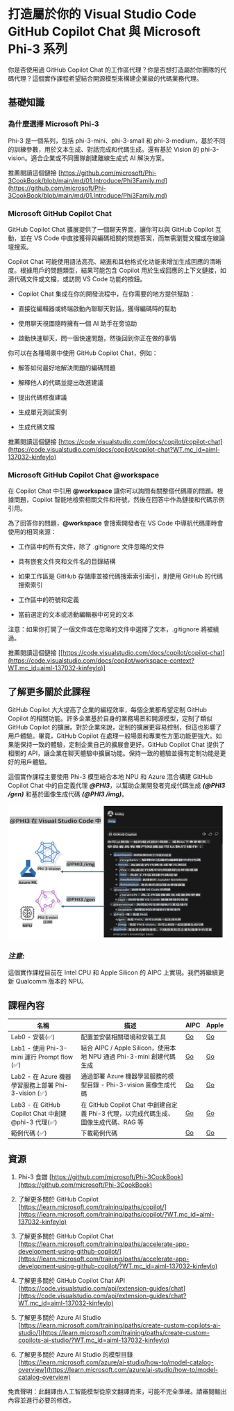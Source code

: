# **打造屬於你的 Visual Studio Code GitHub Copilot Chat 與 Microsoft Phi-3 系列**

你是否使用過 GitHub Copilot Chat 的工作區代理？你是否想打造屬於你團隊的代碼代理？這個實作課程希望結合開源模型來構建企業級的代碼業務代理。

## **基礎知識**

### **為什麼選擇 Microsoft Phi-3**

Phi-3 是一個系列，包括 phi-3-mini、phi-3-small 和 phi-3-medium，基於不同的訓練參數，用於文本生成、對話完成和代碼生成。還有基於 Vision 的 phi-3-vision。適合企業或不同團隊創建離線生成式 AI 解決方案。

推薦閱讀這個鏈接 [https://github.com/microsoft/Phi-3CookBook/blob/main/md/01.Introduce/Phi3Family.md](https://github.com/microsoft/Phi-3CookBook/blob/main/md/01.Introduce/Phi3Family.md)

### **Microsoft GitHub Copilot Chat**

GitHub Copilot Chat 擴展提供了一個聊天界面，讓你可以與 GitHub Copilot 互動，並在 VS Code 中直接獲得與編碼相關的問題答案，而無需瀏覽文檔或在線論壇搜索。

Copilot Chat 可能使用語法高亮、縮進和其他格式化功能來增加生成回應的清晰度。根據用戶的問題類型，結果可能包含 Copilot 用於生成回應的上下文鏈接，如源代碼文件或文檔，或訪問 VS Code 功能的按鈕。

- Copilot Chat 集成在你的開發流程中，在你需要的地方提供幫助：

- 直接從編輯器或終端啟動內聯聊天對話，獲得編碼時的幫助

- 使用聊天視圖隨時擁有一個 AI 助手在旁協助

- 啟動快速聊天，問一個快速問題，然後回到你正在做的事情

你可以在各種場景中使用 GitHub Copilot Chat，例如：

- 解答如何最好地解決問題的編碼問題

- 解釋他人的代碼並提出改進建議

- 提出代碼修復建議

- 生成單元測試案例

- 生成代碼文檔

推薦閱讀這個鏈接 [https://code.visualstudio.com/docs/copilot/copilot-chat](https://code.visualstudio.com/docs/copilot/copilot-chat?WT.mc_id=aiml-137032-kinfeylo)


###  **Microsoft GitHub Copilot Chat @workspace**

在 Copilot Chat 中引用 **@workspace** 讓你可以詢問有關整個代碼庫的問題。根據問題，Copilot 智能地檢索相關文件和符號，然後在回答中作為鏈接和代碼示例引用。

為了回答你的問題，**@workspace** 會搜索開發者在 VS Code 中導航代碼庫時會使用的相同來源：

- 工作區中的所有文件，除了 .gitignore 文件忽略的文件

- 具有嵌套文件夾和文件名的目錄結構

- 如果工作區是 GitHub 存儲庫並被代碼搜索索引索引，則使用 GitHub 的代碼搜索索引

- 工作區中的符號和定義

- 當前選定的文本或活動編輯器中可見的文本

注意：如果你打開了一個文件或在忽略的文件中選擇了文本，.gitignore 將被繞過。

推薦閱讀這個鏈接 [[https://code.visualstudio.com/docs/copilot/copilot-chat](https://code.visualstudio.com/docs/copilot/workspace-context?WT.mc_id=aiml-137032-kinfeylo)]


## **了解更多關於此課程**

GitHub Copilot 大大提高了企業的編程效率，每個企業都希望定制 GitHub Copilot 的相關功能。許多企業基於自身的業務場景和開源模型，定制了類似 GitHub Copilot 的擴展。對於企業來說，定制的擴展更容易控制，但這也影響了用戶體驗。畢竟，GitHub Copilot 在處理一般場景和專業性方面功能更強大。如果能保持一致的體驗，定制企業自己的擴展會更好。GitHub Copilot Chat 提供了相關的 API，讓企業在聊天體驗中擴展功能。保持一致的體驗並擁有定制功能是更好的用戶體驗。

這個實作課程主要使用 Phi-3 模型結合本地 NPU 和 Azure 混合構建 GitHub Copilot Chat 中的自定義代理 ***@PHI3***，以幫助企業開發者完成代碼生成 ***(@PHI3 /gen)*** 和基於圖像生成代碼 ***(@PHI3 /img)***。

![PHI3](../../../../../translated_images/cover.d430b054ed524c747b7ab90cf1b12cbf65dbc199017fbd08ce9fab9f47204e03.tw.png)

### ***注意:*** 

這個實作課程目前在 Intel CPU 和 Apple Silicon 的 AIPC 上實現。我們將繼續更新 Qualcomm 版本的 NPU。


## **課程內容**


| 名稱 | 描述 | AIPC | Apple |
| ------------ | ----------- | -------- |-------- |
| Lab0 - 安裝(✅) | 配置並安裝相關環境和安裝工具 | [Go](./HOL/AIPC/01.Installations.md) |[Go](./HOL/Apple/01.Installations.md) |
| Lab1 - 使用 Phi-3-mini 運行 Prompt flow (✅) | 結合 AIPC / Apple Silicon，使用本地 NPU 通過 Phi-3-mini 創建代碼生成 | [Go](./HOL/AIPC/02.PromptflowWithNPU.md) |  [Go](./HOL/Apple/02.PromptflowWithMLX.md) |
| Lab2 - 在 Azure 機器學習服務上部署 Phi-3-vision (✅) | 通過部署 Azure 機器學習服務的模型目錄 - Phi-3-vision 圖像生成代碼 | [Go](./HOL/AIPC/03.DeployPhi3VisionOnAzure.md) |[Go](./HOL/Apple/03.DeployPhi3VisionOnAzure.md) |
| Lab3 - 在 GitHub Copilot Chat 中創建 @phi-3 代理(✅)  | 在 GitHub Copilot Chat 中創建自定義 Phi-3 代理，以完成代碼生成、圖像生成代碼、RAG 等 | [Go](./HOL/AIPC/04.CreatePhi3AgentInVSCode.md) | [Go](./HOL/Apple/04.CreatePhi3AgentInVSCode.md) |
| 範例代碼 (✅)  | 下載範例代碼 | [Go](../../../../../code/07.Lab/01/AIPC) | [Go](../../../../../code/07.Lab/01/Apple) |


## **資源**

1. Phi-3 食譜 [https://github.com/microsoft/Phi-3CookBook](https://github.com/microsoft/Phi-3CookBook)

2. 了解更多關於 GitHub Copilot [https://learn.microsoft.com/training/paths/copilot/](https://learn.microsoft.com/training/paths/copilot/?WT.mc_id=aiml-137032-kinfeylo)

3. 了解更多關於 GitHub Copilot Chat [https://learn.microsoft.com/training/paths/accelerate-app-development-using-github-copilot/](https://learn.microsoft.com/training/paths/accelerate-app-development-using-github-copilot/?WT.mc_id=aiml-137032-kinfeylo)

4. 了解更多關於 GitHub Copilot Chat API [https://code.visualstudio.com/api/extension-guides/chat](https://code.visualstudio.com/api/extension-guides/chat?WT.mc_id=aiml-137032-kinfeylo)

5. 了解更多關於 Azure AI Studio [https://learn.microsoft.com/training/paths/create-custom-copilots-ai-studio/](https://learn.microsoft.com/training/paths/create-custom-copilots-ai-studio/?WT.mc_id=aiml-137032-kinfeylo)

6. 了解更多關於 Azure AI Studio 的模型目錄 [https://learn.microsoft.com/azure/ai-studio/how-to/model-catalog-overview](https://learn.microsoft.com/azure/ai-studio/how-to/model-catalog-overview)

免責聲明：此翻譯由人工智能模型從原文翻譯而來，可能不完全準確。請審閱輸出內容並進行必要的修改。